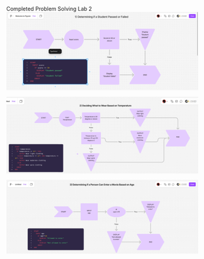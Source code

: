 Completed Problem Solving Lab 2
![alt text](image-1.png)

![alt text](image.png)

![alt text](image-3.png)
